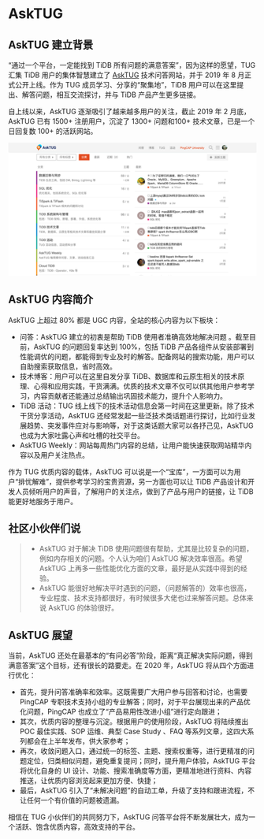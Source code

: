 # AskTUG


## AskTUG 建立背景

“通过一个平台，一定能找到 TiDB 所有问题的满意答案”，因为这样的愿望，TUG 汇集 TiDB 用户的集体智慧建立了 [AskTUG](https://asktug.com/) 技术问答网站，并于 2019 年 8 月正式公开上线。作为 TUG 成员学习、分享的“聚集地”，TiDB 用户可以在这里提出、解答问题，相互交流探讨，并与 TiDB 产品产生更多链接。

自上线以来，AskTUG 逐渐吸引了越来越多用户的关注，截止 2019 年 2 月底，AskTUG 已有 1500+ 注册用户，沉淀了 1300+ 问题和100+ 技术文章，已是一个日回复数 100+ 的活跃网站。

![AskTUG Webpage](/res/session5/chapter2/asktug/webpage.png)

## AskTUG 内容简介

AskTUG 上超过 80% 都是 UGC 内容，全站的核心内容为以下板块：

* 问答：AskTUG 建立的初衷是帮助 TiDB 使用者准确高效地解决问题 。截至目前，AskTUG 的问题回复率达到 100%，包括 TiDB 产品各组件从安装部署到性能调优的问题，都能得到专业及时的解答。配备网站的搜索功能，用户可以自助搜索获取信息，省时高效。
* 技术博客：用户可以在这里自发分享 TiDB、数据库和云原生相关的技术原理、心得和应用实践，干货满满。优质的技术文章不仅可以供其他用户参考学习，内容贡献者还能通过总结输出巩固技术能力，提升个人影响力。
* TiDB 活动：TUG 线上线下的技术活动信息会第一时间在这里更新。除了技术干货分享活动，AskTUG 还经常发起一些泛技术类话题进行探讨，比如行业发展趋势、突发事件应对与影响等，对于这类话题大家可以各抒己见，AskTUG 也成为大家吐露心声和吐槽的社交平台。
* AskTUG Weekly：网站每周热门内容的总结，让用户能快速获取网站精华内容以及用户关注热点。

作为 TUG 优质内容的载体，AskTUG 可以说是一个“宝库”，一方面可以为用户“排忧解难”，提供参考学习的宝贵资源，另一方面也可以让 TiDB 产品设计和开发人员倾听用户的声音，了解用户的关注点，做到了产品与用户的链接，让 TiDB 能更好地服务于用户。


## 社区小伙伴们说

> * AskTUG 对于解决 TiDB 使用问题很有帮助，尤其是比较复杂的问题，例如内存相关的问题。个人认为咱们 AskTUG 解决效率很高。希望 AskTUG 上再多一些性能优化方面的文章，最好是从实践中得到的经验。
> * AskTUG 能很好地解决平时遇到的问题，（问题解答的）效率也很高，专业程度、技术支持都很好，有时候很多大佬也过来解答问题。总体来说 AskTUG 的体验很好。

## AskTUG 展望

当前，AskTUG 还处在最基本的“有问必答”阶段，距离“真正解决实际问题，得到满意答案”这个目标，还有很长的路要走。在 2020 年，AskTUG 将从四个方面进行优化：

* 首先，提升问答准确率和效率。这既需要广大用户参与回答和讨论，也需要 PingCAP 专职技术支持小组的专业解答；同时，对于平台展现出来的产品优化问题，PingCAP 也成立了“产品易用性改进小组”进行定向跟进；
* 其次，优质内容的整理与沉淀。根据用户的使用阶段，AskTUG 将陆续推出 POC 最佳实践、SOP 运维、典型 Case Study 、FAQ 等系列文章，这四大系列都会在上半年发布，供大家参考；
* 再次，收敛问题入口，通过统一的标签、主题、搜索权重等，进行更精准的问题定位，归类相似问题，避免重复提问；同时，提升用户体验，AskTUG 平台将优化自身的 UI 设计、功能、搜索准确度等方面，更精准地进行资料、内容推送，让优质内容浏览起来更加方便、快捷；
* 最后，AskTUG 引入了“未解决问题”的自动工单，升级了支持和跟进流程，不让任何一个有价值的问题被遗漏。

相信在 TUG 小伙伴们的共同努力下，AskTUG 问答平台将不断发展壮大，成为一个活跃、饱含优质内容，高效支持的平台。